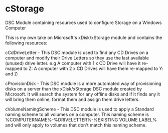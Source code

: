 # cStorage
DSC Module containing resources used to configure Storage on a Windows Computer

This is my own take on Microsoft's xDisk/xStorage module and contains the following resources:

cCdDriveLetter - This DSC module is used to find any CD Drives on a computer and modify their Drive Letters so they use the last available (unused) drive letter. e.g A computer with 1 x CD Drive will have it re-mapped to Z: A computer with 2 x CD Drives will have them re-mapped to Y: and Z:

cProvisionDisk - This DSC module is a more automated way of provisioning disks on a server than the xDisk/xStorage DSC module created by Microsoft. It will search the system for any offline disks and if it finds any it will bring them online, format them and assign them drive letters.

cVolumeNamingScheme - This DSC module is used to apply a Standard naming scheme to all volumes on a computer. This naming scheme is %COMPUTERNAME%-%DRIVELETTER%-%EXISTING VOLUME LABEL% and will only apply to volumes that don't match this naming scheme.